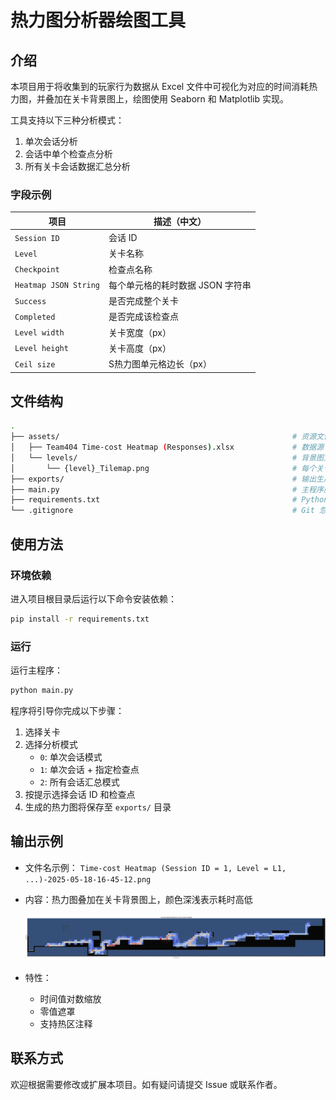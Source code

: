 # 热力图分析器绘图工具

## 介绍

本项目用于将收集到的玩家行为数据从 Excel 文件中可视化为对应的时间消耗热力图，并叠加在关卡背景图上，绘图使用 Seaborn 和 Matplotlib 实现。 

工具支持以下三种分析模式：  

1. 单次会话分析
2. 会话中单个检查点分析
3. 所有关卡会话数据汇总分析

### 字段示例
| 项目               | 描述（中文）                     |
| --------------------- | ------------------------------  |
| `Session ID`          | 会话 ID                          |
| `Level`               | 关卡名称                         |
| `Checkpoint`          | 检查点名称                       |
| `Heatmap JSON String` | 每个单元格的耗时数据 JSON 字符串 |
| `Success`             | 是否完成整个关卡                 |
| `Completed`           | 是否完成该检查点                 |
| `Level width`         | 关卡宽度（px）                   |
| `Level height`        | 关卡高度（px）                   |
| `Ceil size`           | S热力图单元格边长（px）           |

## 文件结构

```bash
.
├── assets/                                                    # 资源文件夹
│   ├── Team404 Time-cost Heatmap (Responses).xlsx             # 数据源 Excel 文件
│   └── levels/                                                # 背景图文件夹
│       └── {level}_Tilemap.png                                # 每个关卡的背景图
├── exports/                                                   # 输出生成的热力图图像
├── main.py                                                    # 主程序脚本
├── requirements.txt                                           # Python 依赖列表
└── .gitignore                                                 # Git 忽略文件配置
```

## 使用方法

### 环境依赖

进入项目根目录后运行以下命令安装依赖：

```bash
pip install -r requirements.txt
```

### 运行

运行主程序：

```bash
python main.py
```

程序将引导你完成以下步骤：

1. 选择关卡
2. 选择分析模式
   - `0`: 单次会话模式
   - `1`: 单次会话 + 指定检查点
   - `2`: 所有会话汇总模式
3. 按提示选择会话 ID 和检查点
4. 生成的热力图将保存至 `exports/` 目录

## 输出示例

- 文件名示例： `Time-cost Heatmap (Session ID = 1, Level = L1, ...)-2025-05-18-16-45-12.png`

- 内容：热力图叠加在关卡背景图上，颜色深浅表示耗时高低

  ![exmaple](https://github.com/zhichzhang/heatmap-analyzer-plotter/blob/main/exports/Time-cost%20Heatmap%20(All%20Sessions%2C%20Level%3DL0_tutorial_remake2)-2025-04-28-16-42-39.png)

- 特性：
  - 时间值对数缩放
  - 零值遮罩
  - 支持热区注释

## 联系方式

欢迎根据需要修改或扩展本项目。如有疑问请提交 Issue 或联系作者。 
